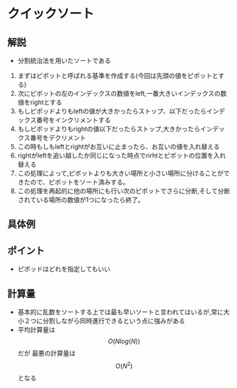 # クイックソート
## 解説
- 分割統治法を用いたソートである
1. まずはピポットと呼ばれる基準を作成する(今回は先頭の値をピポットとする)
2. 次にピボットの左のインデックスの数値をleft,一番大きいインデックスの数値をrightとする
3. もしピポッドよりもleftの値が大きかったらストップ、以下だったらインデックス番号をインクリメントする
4. もしピポッドよりもrightの値以下だったらストップ,大きかったらインデックス番号をデクリメント
5. この時もしもleftとrightがお互いに止まったら、お互いの値を入れ替える
6. rightがleftを追い越したか同じになった時点でrirhtとピボットの位置を入れ替える
7. この処理によって,ピボットよりも大きい場所と小さい場所に分けることができたので、ピボットをソート済みする。
8. この処理を再起的に他の場所にも行い次のピポットでさらに分断,そして分断されている場所の数値が1つになったら終了。


## 具体例

## ポイント
- ピポッドはどれを指定してもいい
## 計算量
- 基本的に乱数をソートする上では最も早いソートと言われてはいるが,常に大小２つに分割しながら同時進行できるという点に強みがある
- 平均計算量は$$ O(Nlog(N)) $$だが
最悪の計算量は$$ O(N^2) $$となる